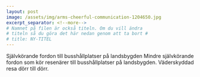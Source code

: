 ```yaml
---
layout: post
image: /assets/img/arms-cheerful-communication-1204650.jpg
excerpt_separator: <!--more-->
# Namnet på filen är också titeln. Om du vill ändra
# titeln så du göra det här nedan genom att ta bort #
# title: NY-TITEL
---
```

Självkörande fordon till busshållplatser på landsbygden <!--more--> Mindre självkörande fordon som kör resenärer till busshållplatser på landsbygden. Väderskyddad resa dörr till dörr.
